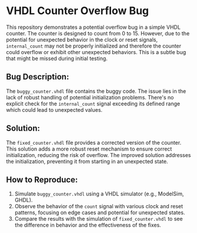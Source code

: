 # VHDL Counter Overflow Bug

This repository demonstrates a potential overflow bug in a simple VHDL counter.  The counter is designed to count from 0 to 15.  However, due to the potential for unexpected behavior in the clock or reset signals, `internal_count` may not be properly initialized and therefore the counter could overflow or exhibit other unexpected behaviors. This is a subtle bug that might be missed during initial testing.

## Bug Description:
The `buggy_counter.vhdl` file contains the buggy code. The issue lies in the lack of robust handling of potential initialization problems.  There's no explicit check for the `internal_count` signal exceeding its defined range which could lead to unexpected values.

## Solution:
The `fixed_counter.vhdl` file provides a corrected version of the counter. This solution adds a more robust reset mechanism to ensure correct initialization, reducing the risk of overflow. The improved solution addresses the initialization, preventing it from starting in an unexpected state.

## How to Reproduce:
1.  Simulate `buggy_counter.vhdl` using a VHDL simulator (e.g., ModelSim, GHDL).
2.  Observe the behavior of the `count` signal with various clock and reset patterns, focusing on edge cases and potential for unexpected states.
3.  Compare the results with the simulation of `fixed_counter.vhdl` to see the difference in behavior and the effectiveness of the fixes.